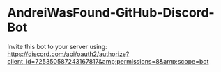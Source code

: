 # AndreiWasFound-GitHub-Discord-Bot
Invite this bot to your server using: https://discord.com/api/oauth2/authorize?client_id=725350587243167817&amp;permissions=8&amp;scope=bot
